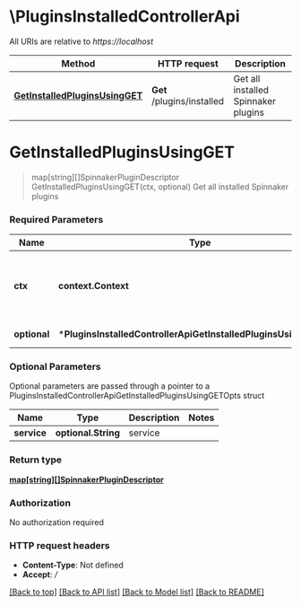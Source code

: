 # \PluginsInstalledControllerApi

All URIs are relative to *https://localhost*

Method | HTTP request | Description
------------- | ------------- | -------------
[**GetInstalledPluginsUsingGET**](PluginsInstalledControllerApi.md#GetInstalledPluginsUsingGET) | **Get** /plugins/installed | Get all installed Spinnaker plugins


# **GetInstalledPluginsUsingGET**
> map[string][]SpinnakerPluginDescriptor GetInstalledPluginsUsingGET(ctx, optional)
Get all installed Spinnaker plugins

### Required Parameters

Name | Type | Description  | Notes
------------- | ------------- | ------------- | -------------
 **ctx** | **context.Context** | context for authentication, logging, cancellation, deadlines, tracing, etc.
 **optional** | ***PluginsInstalledControllerApiGetInstalledPluginsUsingGETOpts** | optional parameters | nil if no parameters

### Optional Parameters
Optional parameters are passed through a pointer to a PluginsInstalledControllerApiGetInstalledPluginsUsingGETOpts struct

Name | Type | Description  | Notes
------------- | ------------- | ------------- | -------------
 **service** | **optional.String**| service | 

### Return type

[**map[string][]SpinnakerPluginDescriptor**](array.md)

### Authorization

No authorization required

### HTTP request headers

 - **Content-Type**: Not defined
 - **Accept**: */*

[[Back to top]](#) [[Back to API list]](../README.md#documentation-for-api-endpoints) [[Back to Model list]](../README.md#documentation-for-models) [[Back to README]](../README.md)


